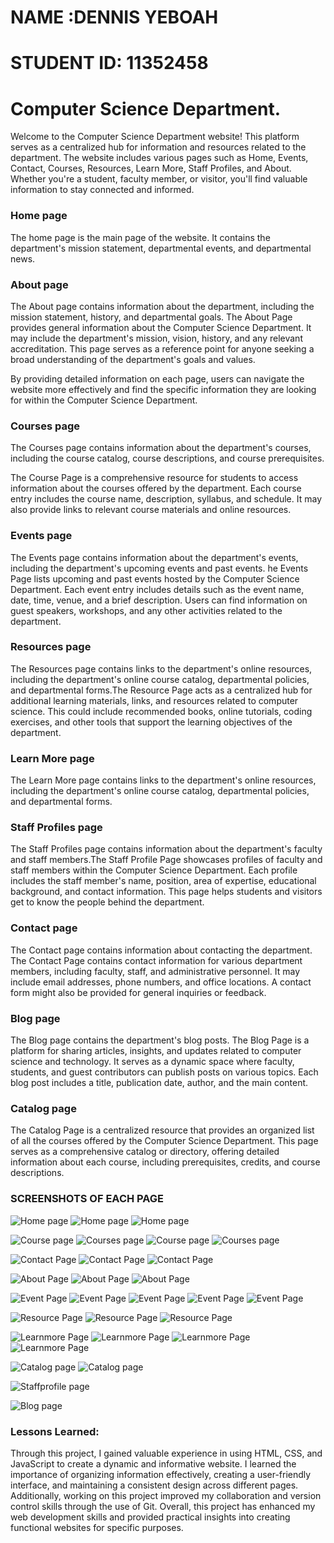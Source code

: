# NAME :DENNIS YEBOAH 
# STUDENT ID: 11352458 

# Computer Science Department. 

Welcome to the Computer Science Department website! This platform serves as a centralized hub for information and resources related to the department. The website includes various pages such as Home, Events, Contact, Courses, Resources, Learn More, Staff Profiles, and About. Whether you're a student, faculty member, or visitor, you'll find valuable information to stay connected and informed.

### Home page

The home page is the main page of the website. It contains the department's mission statement, departmental events, and departmental news.

### About page
The About page contains information about the department, including the mission statement, history, and departmental goals. The About Page provides general information about the Computer Science Department. It may include the department's mission, vision, history, and any relevant accreditation. This page serves as a reference point for anyone seeking a broad understanding of the department's goals and values.

By providing detailed information on each page, users can navigate the website more effectively and find the specific information they are looking for within the Computer Science Department.

### Courses page
The Courses page contains information about the department's courses, including the course catalog, course descriptions, and course prerequisites.

The Course Page is a comprehensive resource for students to access information about the courses offered by the department. Each course entry includes the course name, description, syllabus, and schedule. It may also provide links to relevant course materials and online resources.

### Events page
The Events page contains information about the department's events, including the department's upcoming events and past events. he Events Page lists upcoming and past events hosted by the Computer Science Department. Each event entry includes details such as the event name, date, time, venue, and a brief description. Users can find information on guest speakers, workshops, and any other activities related to the department.

### Resources page
The Resources page contains links to the department's online resources, including the department's online course catalog, departmental policies, and departmental forms.The Resource Page acts as a centralized hub for additional learning materials, links, and resources related to computer science. This could include recommended books, online tutorials, coding exercises, and other tools that support the learning objectives of the department.

### Learn More page
The Learn More page contains links to the department's online resources, including the department's online course catalog, departmental policies, and departmental forms.

### Staff Profiles page
The Staff Profiles page contains information about the department's faculty and staff members.The Staff Profile Page showcases profiles of faculty and staff members within the Computer Science Department. Each profile includes the staff member's name, position, area of expertise, educational background, and contact information. This page helps students and visitors get to know the people behind the department.

### Contact page
The Contact page contains information about contacting the department. The Contact Page contains contact information for various department members, including faculty, staff, and administrative personnel. It may include email addresses, phone numbers, and office locations. A contact form might also be provided for general inquiries or feedback.

### Blog page
The Blog page contains the department's blog posts.
The Blog Page is a platform for sharing articles, insights, and updates related to computer science and technology. It serves as a dynamic space where faculty, students, and guest contributors can publish posts on various topics. Each blog post includes a title, publication date, author, and the main content.


### Catalog  page
The Catalog Page is a centralized resource that provides an organized list of all the courses offered by the Computer Science Department. This page serves as a comprehensive catalog or directory, offering detailed information about each course, including prerequisites, credits, and course descriptions.


### SCREENSHOTS OF EACH PAGE

![Home page](screenshots/home1.png)
![Home page](screenshots/home2.png)
![Home page](screenshots/home3.png)

![Course page](screenshots/courses.png)
![Courses page](screenshots/courses1.png)
![Course page](screenshots/courses3.png)
![Courses page](screenshots/courses2.png)

![Contact Page](screenshots/contact1.png)
![Contact Page](screenshots/contact2.png)
![Contact Page](screenshots/contact3.png)


![About Page](screenshots/about1.png)
![About Page](screenshots/about2.png)
![About Page](screenshots/about3.png)

![Event Page](screenshots/event1.png)
![Event Page](screenshots/event2.png)
![Event Page](screenshots/event3.png)
![Event Page](screenshots/event4.png)
![Event Page](screenshots/event5.png)

![Resource Page](screenshots/resource1.png)
![Resource Page](screenshots/resource2.png)
![Resource Page](screenshots/resource3.png)


![Learnmore Page](screenshots/learnmore1.png)
![Learnmore Page](screenshots/learnmore2.png)
![Learnmore Page](screenshots/learnmore3.png)
![Learnmore Page](screenshot/learnmore4.png)

![Catalog page](screenshots/catalog1.png)
![Catalog page](screenshots/catalog.png)


![Staffprofile page](screenshots/staffprofile.png)

![Blog page](screenshots/blog1.png)









### Lessons Learned:
Through this project, I gained valuable experience in using HTML, CSS, and JavaScript to create a dynamic and informative website. I learned the importance of organizing information effectively, creating a user-friendly interface, and maintaining a consistent design across different pages. Additionally, working on this project improved my collaboration and version control skills through the use of Git. Overall, this project has enhanced my web development skills and provided practical insights into creating functional websites for specific purposes.



